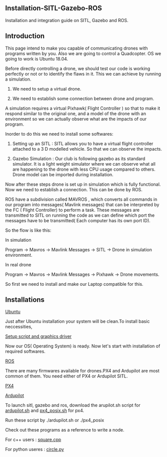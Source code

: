 ## Installation-SITL-Gazebo-ROS
Installation and integration guide on SITL, Gazebo and ROS.

## Introduction

This page intend to make you capable of communicating drones with programs written by you.
Also we are going to control a Quadcopter. OS we going to work is Ubuntu 18.04.

Before directly controlling a drone, we should test our code is working perfectly or not or to
identify the flaws in it. This we can achieve by running a simulation.

1. We need to setup a virtual drone.

2. We need to establish some connection between drone and program.

A simulation requires a virtual Pixhawk( Flight Controller ) so that to make it respond similar to
the original one, and a model of the drone with an environment so we can actually observe
what are the impacts of our program.

Inorder to do this we need to install some softwares:

1. Setting up an SITL : SITL allows you to have a virtual flight controller attached to a 3 D
modelled vehicle. So that we can observe the impacts.

2. Gazebo Simulation : Our club is following gazebo as its standard simulator. It is a light
weight simulator where we can observe what all are happening to the drone with less
CPU usage compared to others. Drone model can be imported during installation.

Now after these steps drone is set up in simulation which is fully functional. Now we need to establish a
connection. This can be done by ROS.

ROS have a subdivision called MAVROS , which converts all commands in our program into
messages( Mavlink messages) that can be interpreted by the FC ( Flight Controller) to perform a
task. These messages are transmitted to SITL on running the code as we can define which port
the messages have to be transmitted( Each computer has its own port ID).

So the flow is like this:

In simulation

Program -> Mavros -> Mavlink Messages -> SITL -> Drone in simulation environment.

In real drone

Program -> Mavros -> Mavlink Messages -> Pixhawk -> Drone movements.

So first we need to install and make our Laptop compatible for this.

## Installations

[Ubuntu](https://github.com/Aeroclub-IITM/Installation-SITL-Gazebo-ROS/wiki/Ubuntu-18.04)

Just after Ubuntu installation your system will be clean.To install basic neccessities,

[Setup script and graphics driver](https://github.com/Aeroclub-IITM/Installation-SITL-Gazebo-ROS/wiki/Setup-script-and-Driver)

Now our OS( Operating System) is ready. Now let's start with installation of required softwares.

[ROS](https://github.com/Aeroclub-IITM/Installation-SITL-Gazebo-ROS/wiki/ROS-Installation)

There are many firmwares available for drones.PX4 and Ardupilot are most common of them. 
You need either of PX4 or Ardupilot SITL.

[PX4](https://github.com/Aeroclub-IITM/Installation-SITL-Gazebo-ROS/wiki/_new)

[Ardupilot](https://github.com/Aeroclub-IITM/Installation-SITL-Gazebo-ROS/wiki/Ardupilot-SITL)

To launch sitl, gazebo and ros, download the arupilot.sh script for [ardupilot.sh](https://github.com/Aeroclub-IITM/Installation-SITL-Gazebo-ROS/blob/master/scripts/ardupilot.sh) and [px4_posix.sh](https://github.com/Aeroclub-IITM/Installation-SITL-Gazebo-ROS/blob/master/scripts/px4_posix.sh) for px4.

Run these script by ./ardupilot.sh or ./px4_posix

Check out these programs as a reference to write a node.

For c++ users : [square.cpp](https://github.com/Aeroclub-IITM/Installation-SITL-Gazebo-ROS)

For python useres : [circle.py](https://github.com/Aeroclub-IITM/Installation-SITL-Gazebo-ROS/blob/master/circle.py)
